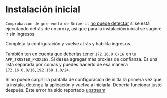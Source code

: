 # Instalación inicial

`Comprobación de pre-vuelo de Snipe-it` [no puede detectar](https://github.com/snipe/snipe-it/issues/10779) si se está ejecutando detrás de un proxy, así que para la instalación inicial se sugiere ir sin ingresos.

Completa la configuración y vuelve atrás y habilita ingresos.

También ten en cuenta que deberías tener `172.16.0.0/16` en tu `APP_TRUSTED_PROXIES`. Si desea agregar más proxies de confianza. Es una lista separada por comas y puedes hacerlo de esa manera `172.16.0.0/16,192.168.1.0/24`.

Si no puede cargar la pantalla de configuración de initla la primera vez que la instala, detenga la aplicación y vuelva a iniciarla. Debería funcionar justo después. Este error ha sido reportado [upstream](https://github.com/snipe/snipe-it/issues/10945)
